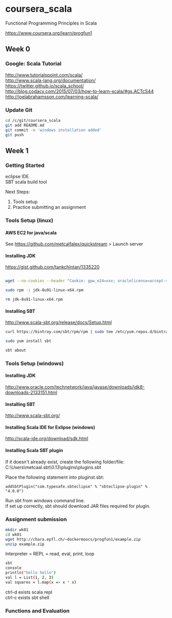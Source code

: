 # coursera_scala
Functional Programming Principles in Scala

https://www.coursera.org/learn/progfun1

## Week 0

### Google: Scala Tutorial

http://www.tutorialspoint.com/scala/  
http://www.scala-lang.org/documentation/  
https://twitter.github.io/scala_school/  
http://blog.codacy.com/2015/07/03/how-to-learn-scala/#gs.ACTcS44  
http://joelabrahamsson.com/learning-scala/  

### Update Git

```bash
cd /c/git/coursera_scala
git add README.md
git commit -m 'windows installation added'
git push
```

## Week 1

### Getting Started

eclipse IDE  
SBT scala build tool  

Next Steps:  
1. Tools setup  
2. Practice submitting an assignment  

### Tools Setup (linux)

#### AWS EC2 for java/scala

See https://github.com/metcalfalex/quickstream > Launch server

#### Installing JDK

https://gist.github.com/tankchintan/1335220

```bash

wget --no-cookies --header "Cookie: gpw_e24=xxx; oraclelicense=accept-securebackup-cookie;" http://download.oracle.com/otn-pub/java/jdk/8u91-b14/jdk-8u91-linux-x64.rpm

sudo rpm -i jdk-8u91-linux-x64.rpm

rm jdk-8u91-linux-x64.rpm

```

#### Installing SBT

http://www.scala-sbt.org/release/docs/Setup.html

```bash
curl https://bintray.com/sbt/rpm/rpm | sudo tee /etc/yum.repos.d/bintray-sbt-rpm.repo

sudo yum install sbt

sbt about
```

### Tools Setup (windows)

#### Installing JDK

http://www.oracle.com/technetwork/java/javase/downloads/jdk8-downloads-2133151.html

#### Installing SBT

http://www.scala-sbt.org/

#### Installing Scala IDE for Exlipse (windows)

http://scala-ide.org/download/sdk.html

#### Installing Scala SBT plugin

If it doesn't already exist, create the following folder/file:  
C:\Users\metcaal\.sbt\0.13\plugins\plugins.sbt

Place the following statement into pluginst.sbt:  
```
addSbtPlugin("com.typesafe.sbteclipse" % "sbteclipse-plugin" % "4.0.0")
```

Run sbt from windows command line.  
if set up correctly, sbt should download JAR files required for plugin.

### Assignment submission

```bash
mkdir wk01
cd wk01
wget http://chara.epfl.ch/~dockermoocs/progfun1/example.zip
unzip example.zip
```

Interpreter = REPL = read, eval, print, loop

```bash
sbt
console
println("hello hello")
val l = List(1, 2, 3)
val squares = l.map(x => x * x)
```

ctrl-d exists scala repl  
ctrl-c exists sbt shell  







### Functions and Evaluation

